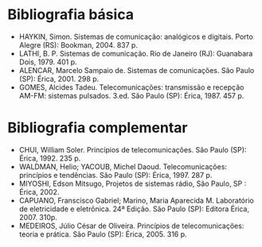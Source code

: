 # Bibliografia básica
- HAYKIN, Simon. Sistemas de comunicação: analógicos e digitais. Porto Alegre (RS): Bookman, 2004. 837 p.
- LATHI, B. P. Sistemas de comunicação. Rio de Janeiro (RJ): Guanabara Dois, 1979. 401 p.
- ALENCAR, Marcelo Sampaio de. Sistemas de comunicações. São Paulo (SP): Érica, 2001. 298 p.
- GOMES, Alcides Tadeu. Telecomunicações: transmissão e recepção AM-FM: sistemas pulsados. 3.ed. São Paulo (SP): Érica, 1987. 457 p.

# Bibliografia complementar
- CHUI, William Soler. Princípios de telecomunicações. São Paulo (SP): Érica, 1992. 235 p.
- WALDMAN, Helio; YACOUB, Michel Daoud. Telecomunicações: princípios e tendências. São Paulo (SP): Érica, 1997. 287 p.
- MIYOSHI, Edson Mitsugo, Projetos de sistemas rádio, São Paulo, SP : Érica, 2002.
- CAPUANO, Franscisco Gabriel; Marino, Maria Aparecida M. Laboratório de eletricidade e eletrônica. 24ª Edição. São Paulo (SP): Editora Érica, 2007. 310p.
- MEDEIROS, Júlio César de Oliveira. Princípios de telecomunicações: teoria e prática. São Paulo (SP): Érica, 2005. 316 p.
